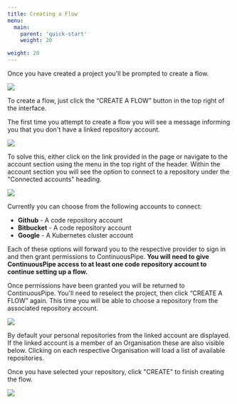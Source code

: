 ```yaml
---
title: Creating a Flow
menu:
  main:
    parent: 'quick-start'
    weight: 20

weight: 20
---
```

Once you have created a project you'll be prompted to create a flow.

![](/docs/images/quick-start/project-view-new-project.png)

To create a flow, just click the “CREATE A FLOW” button in the top right of the interface.

The first time you attempt to create a flow you will see a message informing you that you don't have a linked repository account.

![](/docs/images/quick-start/flow-create-a-flow-no-repo.png)

To solve this, either click on the link provided in the page or navigate to the account section using the menu in the top right of the header. Within the account section you will see the option to connect to a repository under the "Connected accounts" heading. 

![](/docs/images/quick-start/connect-accounts-overview.png)

Currently you can choose from the following accounts to connect:
 
* **Github** - A code repository account
* **Bitbucket** - A code repository account
* **Google** - A Kubernetes cluster account

Each of these options will forward you to the respective provider to sign in and then grant permissions to ContinuousPipe. **You will need to give ContinuousPipe access to at least one code repository account to continue setting up a flow.**

Once permissions have been granted you will be returned to ContinuousPipe. You'll need to reselect the project, then click “CREATE A FLOW” again. This time you will be able to choose a repository from the associated repository account. 

![](/docs/images/quick-start/flow-create-a-flow-choose-repo.png)

By default your personal repositories from the linked account are displayed. If the linked account is a member of an Organisation these are also visible below. Clicking on each respective Organisation will load a list of available repositories.

Once you have selected your repository, click "CREATE" to finish creating the flow.

![](/docs/images/quick-start/project-flow-overview.png)